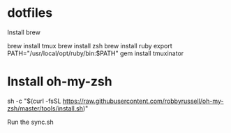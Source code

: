 dotfiles
========
Install brew

brew install tmux
brew install zsh
brew install ruby
export PATH="/usr/local/opt/ruby/bin:$PATH"
gem install tmuxinator
# Install oh-my-zsh
sh -c "$(curl -fsSL https://raw.githubusercontent.com/robbyrussell/oh-my-zsh/master/tools/install.sh)"

Run the sync.sh
